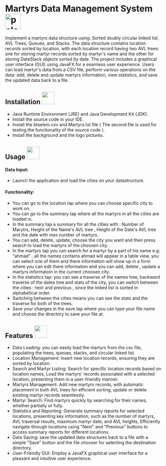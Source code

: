 # Martyrs Data Management System <img src="https://www.flagsonline.it/uploads/2016-6-6/1200-0/palestine.jpg" alt="palestine flag" width="50">

Implement a martyrs data structure using: Sorted doubly circular linked list, AVL Trees, Queues, and Stacks. The data structure contains location records sorted by location, with each location record having two AVL trees: one for storing martyr records sorted by martyr's name and the other for storing DateStack objects sorted by date. The project includes a graphical user interface (GUI) using JavaFX for a seamless user experience. Users can load martyr's data from a CSV file, perform various operations on the data: add, delete and update martyrs information, view statistics, and save the updated data back to a file.

## Installation <img src="https://github.com/MotasemNabeelAli/Palestine_Martyrs_Organizer/assets/97013908/2899a7a2-b3e8-4695-91aa-0c8b722cc87f" width="40">

- Java Runtime Environment (JRE) and Java Development Kit (JDK).
- Install the source code in your IDE.
- Install the btselem.csv and Martyrs.txt file ( The second file is used for testing the functionality of the source code ).
- Install the background and the logo pictures.

## Usage <img src="https://github.com/MotasemNabeelAli/Palestine_Martyrs_Organizer/assets/97013908/249180b1-fb2d-461f-94ca-aeb5ecbb21b6" width="40">

#### Data Input:
- Launch the application and load the cities on your datastructure.
#### Functionality:
- You can go to the location tap where you can choose specific city to work on.
- You can go to the summary tap where all the martyrs in all the cities are loaded in.
- In the summary tap a summary for all the cities with : Number of Marytrs, Height of the Name's AVL tree , Height of the Date's AVL tree and the date with max number of martyrs.
- You can add, delete, update, choose the city you want and then press search to load the martyrs of the choosen city.
- In the martyrs tap you can search for a martyr by a part of his name e.g: "ahmad" , all the names contains ahmad will appear in a table view, you can select one of them and there information will show up in a form where you can edit there information and you can add, delete , update a martyrs informatoin in the current choosen city.
- In the statistics tap: you can see a traverse of the names tree, backward traverse of the dates tree and stats of the city, you can switch between the cities : next and previous , since the linked list is sorted in alphabetical order.
- Switching between the cities means you can see the stats and the traverse for both of the trees.
- Save your changes in the save tap where you can type your file name and choose the directory to save your file at.

## Features <img src="https://github.com/MotasemNabeelAli/Palestine_Martyrs_Organizer/assets/97013908/7fc60202-2d63-443c-acbc-621634d0952e" width="40">

- Data Loading: you can easily load the martyrs from the csv file, populating the trees, queues, stacks, and circular linked list.
- Location Management: Insert new location records, ensuring they are sorted by location.
- Search and Martyr Listing: Search for specific location records based on location names, Load the martyrs' records associated with a selected location, presenting them in a user-friendly manner.
- Martyrs Management: Add new martyrs records, with automatic placement in both AVL trees for efficient sorting, update or delete existing martyr records seamlessly.
- Martyr Search: Find martyrs quickly by searching for their names, whether partially or fully.
- Statistics and Reporting: Generate summary reports for selected locations, presenting key information, such as the number of martyrs, AVL traversal results, maximum martyr date, and AVL heights, Efficiently navigate through locations using "Next" and "Previous" buttons to access summary reports for different locations.
- Data Saving: save the updated data structures back to a file with a simple "Save" button and the file chooser for selecting the destination directory.
- User-Friendly GUI: Employ a JavaFX graphical user interface for a pleasant and intuitive user experience.

